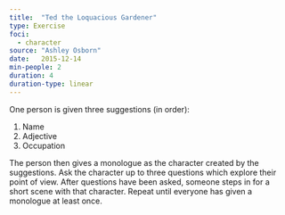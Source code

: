 ```yaml
---
title:  "Ted the Loquacious Gardener"
type: Exercise
foci:
  - character
source: "Ashley Osborn"
date:   2015-12-14
min-people: 2
duration: 4
duration-type: linear
---
```

One person is given three suggestions (in order):

1. Name
2. Adjective
3. Occupation

The person then gives a monologue as the character created by the suggestions.
Ask the character up to three questions which explore their point of view.
After questions have been asked, someone steps in for a short scene with that character.
Repeat until everyone has given a monologue at least once.
